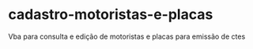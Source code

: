 # cadastro-motoristas-e-placas
Vba para consulta e edição de motoristas e placas para emissão de ctes
